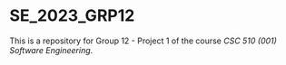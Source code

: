 # SE_2023_GRP12
This is a repository for Group 12 - Project 1 of the course *CSC 510 (001) Software Engineering*.
